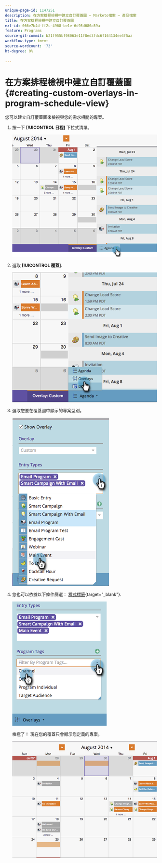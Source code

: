 ```yaml
---
unique-page-id: 1147251
description: 在方案排程檢視中建立自訂覆蓋圖 — Marketo檔案 — 產品檔案
title: 在方案排程檢視中建立自訂覆蓋圖
exl-id: 066e7b4d-ff2c-4968-be1e-6d95d680a59a
feature: Programs
source-git-commit: b21f955bf98063e11f8ed3fdc6f164134ee4f5aa
workflow-type: tm+mt
source-wordcount: '73'
ht-degree: 0%

---
```


# 在方案排程檢視中建立自訂覆蓋圖 {#creating-custom-overlays-in-program-schedule-view}

您可以建立自訂覆蓋圖來檢視與您的需求相關的專案。

1. 按一下 **[!UICONTROL 日程]** 下拉式清單。

   ![](assets/image2014-9-24-10-3a20-3a11.png)

1. 選取 **[!UICONTROL 覆蓋]**.

   ![](assets/image2014-9-24-10-3a20-3a17.png)

1. 選取您要在覆蓋圖中顯示的專案型別。

   ![](assets/image2014-9-24-10-3a20-3a26.png)

1. 您也可以依據以下條件篩選： [程式標籤](/help/marketo/product-docs/core-marketo-concepts/programs/working-with-programs/understanding-tags/use-tags-in-a-program.md){target="_blank"}.

   ![](assets/image2014-9-24-10-3a20-3a32.png)

   棒極了！ 現在您的覆蓋只會顯示您定義的專案。

   ![](assets/image2014-9-24-10-3a20-3a37.png)
